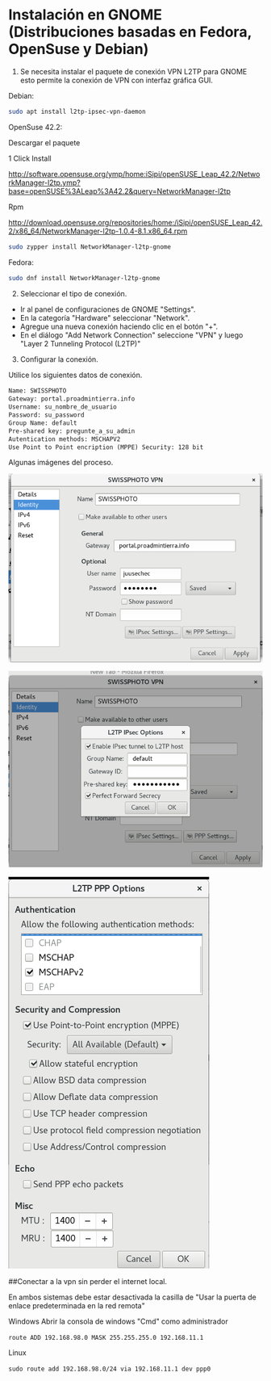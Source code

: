 # Instalación en GNOME (Distribuciones basadas en Fedora, OpenSuse y Debian)

1) Se necesita instalar el paquete de conexión VPN L2TP para GNOME esto permite la conexión de VPN con interfaz gráfica GUI.

Debian:
```bash
sudo apt install l2tp-ipsec-vpn-daemon
```
OpenSuse 42.2:

Descargar el paquete

1 Click Install

http://software.opensuse.org/ymp/home:iSipi/openSUSE_Leap_42.2/NetworkManager-l2tp.ymp?base=openSUSE%3ALeap%3A42.2&query=NetworkManager-l2tp

Rpm

http://download.opensuse.org/repositories/home:/iSipi/openSUSE_Leap_42.2/x86_64/NetworkManager-l2tp-1.0.4-8.1.x86_64.rpm

```bash
sudo zypper install NetworkManager-l2tp-gnome
```
Fedora:
```bash
sudo dnf install NetworkManager-l2tp-gnome
```

2) Seleccionar el tipo de conexión.
- Ir al panel de configuraciones de GNOME "Settings".
- En la categoría "Hardware" seleccionar "Network".
- Agregue una nueva conexión haciendo clic en el botón "+".
- En el diálogo "Add Network Connection" seleccione "VPN" y luego "Layer 2 Tunneling Protocol (L2TP)"

3) Configurar la conexión.

Utilice los siguientes datos de conexión.
```
Name: SWISSPHOTO
Gateway: portal.proadmintierra.info
Username: su_nombre_de_usuario
Password: su_password
Group Name: default
Pre-shared key: pregunte_a_su_admin
Autentication methods: MSCHAPV2
Use Point to Point encription (MPPE) Security: 128 bit
```
Algunas imágenes del proceso.

![screenshot](./images/Screenshot_from_2017-06-22_19-41-35.png)

![screenshot](./images/Screenshot_from_2017-06-22_19-41-41.png)

![screenshot](./images/Screenshot_from_2017-06-22_19-41-46.png)


##Conectar a la vpn sin perder el internet local.

En ambos sistemas debe estar desactivada la casilla de "Usar la puerta de enlace predeterminada en la red remota"

Windows
Abrir la consola de windows "Cmd" como administrador

```route ADD 192.168.98.0 MASK 255.255.255.0 192.168.11.1```

Linux

```sudo route add 192.168.98.0/24 via 192.168.11.1 dev ppp0 ```
